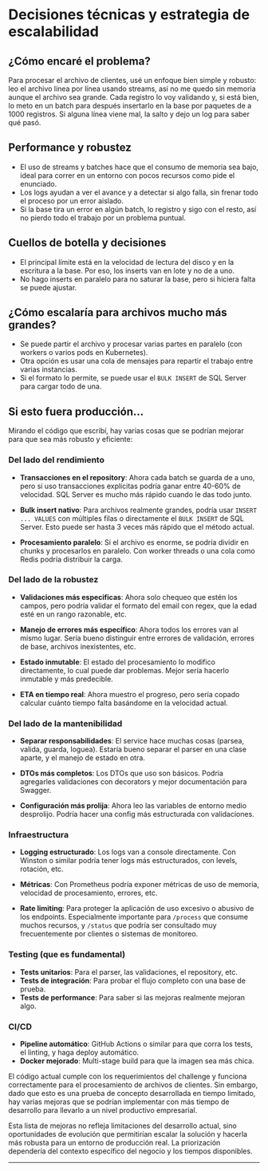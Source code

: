 # Decisiones técnicas y estrategia de escalabilidad

## ¿Cómo encaré el problema?

Para procesar el archivo de clientes, usé un enfoque bien simple y robusto: leo el archivo línea por línea usando streams, así no me quedo sin memoria aunque el archivo sea grande. Cada registro lo voy validando y, si está bien, lo meto en un batch para después insertarlo en la base por paquetes de a 1000 registros. Si alguna línea viene mal, la salto y dejo un log para saber qué pasó.

## Performance y robustez

- El uso de streams y batches hace que el consumo de memoria sea bajo, ideal para correr en un entorno con pocos recursos como pide el enunciado.
- Los logs ayudan a ver el avance y a detectar si algo falla, sin frenar todo el proceso por un error aislado.
- Si la base tira un error en algún batch, lo registro y sigo con el resto, así no pierdo todo el trabajo por un problema puntual.

## Cuellos de botella y decisiones

- El principal límite está en la velocidad de lectura del disco y en la escritura a la base. Por eso, los inserts van en lote y no de a uno.
- No hago inserts en paralelo para no saturar la base, pero si hiciera falta se puede ajustar.

## ¿Cómo escalaría para archivos mucho más grandes?

- Se puede partir el archivo y procesar varias partes en paralelo (con workers o varios pods en Kubernetes).
- Otra opción es usar una cola de mensajes para repartir el trabajo entre varias instancias.
- Si el formato lo permite, se puede usar el `BULK INSERT` de SQL Server para cargar todo de una.

## Si esto fuera producción...

Mirando el código que escribí, hay varias cosas que se podrían mejorar para que sea más robusto y eficiente:

### Del lado del rendimiento

- **Transacciones en el repository**: Ahora cada batch se guarda de a uno, pero si uso transacciones explícitas podría ganar entre 40-60% de velocidad. SQL Server es mucho más rápido cuando le das todo junto.

- **Bulk insert nativo**: Para archivos realmente grandes, podría usar `INSERT ... VALUES` con múltiples filas o directamente el `BULK INSERT` de SQL Server. Esto puede ser hasta 3 veces más rápido que el método actual.

- **Procesamiento paralelo**: Si el archivo es enorme, se podría dividir en chunks y procesarlos en paralelo. Con worker threads o una cola como Redis podría distribuir la carga.

### Del lado de la robustez

- **Validaciones más especificas**: Ahora solo chequeo que estén los campos, pero podría validar el formato del email con regex, que la edad esté en un rango razonable, etc.

- **Manejo de errores más específico**: Ahora todos los errores van al mismo lugar. Sería bueno distinguir entre errores de validación, errores de base, archivos inexistentes, etc.

- **Estado inmutable**: El estado del procesamiento lo modifico directamente, lo cual puede dar problemas. Mejor sería hacerlo inmutable y más predecible.

- **ETA en tiempo real**: Ahora muestro el progreso, pero sería copado calcular cuánto tiempo falta basándome en la velocidad actual.

### Del lado de la mantenibilidad

- **Separar responsabilidades**: El service hace muchas cosas (parsea, valida, guarda, loguea). Estaría bueno separar el parser en una clase aparte, y el manejo de estado en otra.

- **DTOs más completos**: Los DTOs que uso son básicos. Podría agregarles validaciones con decorators y mejor documentación para Swagger.

- **Configuración más prolija**: Ahora leo las variables de entorno medio desprolijo. Podría hacer una config más estructurada con validaciones.

### Infraestructura

- **Logging estructurado**: Los logs van a console directamente. Con Winston o similar podría tener logs más estructurados, con levels, rotación, etc.

- **Métricas**: Con Prometheus podría exponer métricas de uso de memoria, velocidad de procesamiento, errores, etc.

- **Rate limiting**: Para proteger la aplicación de uso excesivo o abusivo de los endpoints. Especialmente importante para `/process` que consume muchos recursos, y `/status` que podría ser consultado muy frecuentemente por clientes o sistemas de monitoreo.

### Testing (que es fundamental)

- **Tests unitarios**: Para el parser, las validaciones, el repository, etc.
- **Tests de integración**: Para probar el flujo completo con una base de prueba.
- **Tests de performance**: Para saber si las mejoras realmente mejoran algo.

### CI/CD

- **Pipeline automático**: GitHub Actions o similar para que corra los tests, el linting, y haga deploy automático.
- **Docker mejorado**: Multi-stage build para que la imagen sea más chica.

El código actual cumple con los requerimientos del challenge y funciona correctamente para el procesamiento de archivos de clientes. Sin embargo, dado que esto es una prueba de concepto desarrollada en tiempo limitado, hay varias mejoras que se podrían implementar con más tiempo de desarrollo para llevarlo a un nivel productivo empresarial.

Esta lista de mejoras no refleja limitaciones del desarrollo actual, sino oportunidades de evolución que permitirían escalar la solución y hacerla más robusta para un entorno de producción real. La priorización dependería del contexto específico del negocio y los tiempos disponibles.

---
